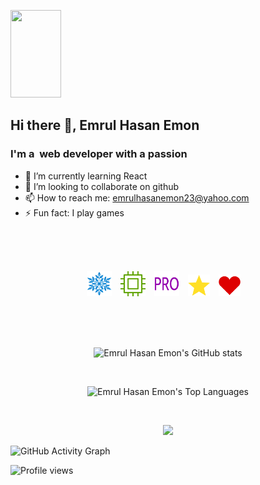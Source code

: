<a href="#"><img width="40%" height="140px" align-items= "center" src="https://encrypted-tbn0.gstatic.com/images?q=tbn:ANd9GcTVULF200zYinnIwFmdDUqgskAWCmqCKLxSTw&usqp=CAU"/></a>
## Hi there 👋, Emrul Hasan Emon

<h3>I'm a  web developer with a passion</h3>

 
- 🌱 I’m currently learning React 
- 👯 I’m looking to collaborate on github 
- 📫 How to reach me: emrulhasanemon23@yahoo.com 
- ⚡ Fun fact: I play games 


<!-- [<img src='https://cdn.jsdelivr.net/npm/simple-icons@3.0.1/icons/github.svg' alt='github' height='40'>](https://github.com/Emrul-Hasan)  [<img src='https://cdn.jsdelivr.net/npm/simple-icons@3.0.1/icons/linkedin.svg' alt='linkedin' height='40'>](https://www.linkedin.com/in/https://www.linkedin.com/in/imrul-hasan-5a5393236//)  [<img src='https://cdn.jsdelivr.net/npm/simple-icons@3.0.1/icons/facebook.svg' alt='facebook' height='40'>](https://www.facebook.com/https://www.facebook.com/emrulhasan.emon.7965/)  [<img src='https://cdn.jsdelivr.net/npm/simple-icons@3.0.1/icons/instagram.svg' alt='instagram' height='40'>](https://www.instagram.com/https://www.instagram.com/emrul_hasan_emon_0923//)  [<img src='https://cdn.jsdelivr.net/npm/simple-icons@3.0.1/icons/twitter.svg' alt='twitter' height='40'>](https://twitter.com/@ImrulHa00797948)   -->
<br>
<br>
<br>
<p align="center ">
 <a href='https://archiveprogram.github.com/'><img src='https://raw.githubusercontent.com/acervenky/animated-github-badges/master/assets/acbadge.gif' width='40' height='40'></a> <a href='https://docs.github.com/en/developers'><img src='https://raw.githubusercontent.com/acervenky/animated-github-badges/master/assets/devbadge.gif' width='40' height='40'></a> <a href='https://github.com/pricing'><img src='https://raw.githubusercontent.com/acervenky/animated-github-badges/master/assets/pro.gif' width='40' height='40'></a> <a href='https://stars.github.com/'><img src='https://raw.githubusercontent.com/acervenky/animated-github-badges/master/assets/starbadge.gif' width='35' height='35'></a> <a href='https://docs.github.com/en/github/supporting-the-open-source-community-with-github-sponsors'><img src='https://raw.githubusercontent.com/acervenky/animated-github-badges/master/assets/sponsorbadge.gif' width='35' height='35'></a> 
</p>
<br>
<br>
<br>

<p align="center"> 
 <img alt="Emrul Hasan Emon's  GitHub stats" src="https://github-readme-stats.vercel.app/api?username=Emrul-Hasan&theme=tokyonight&show_icons=true&hide_border=true&background=060A0CD0" />
</p>
  <br/> 
    
 <p align="center"> 
 <img alt="Emrul Hasan Emon's Top Languages" src="https://github-readme-stats.vercel.app/api/top-langs/?username=Emrul-Hasan&langs_count=8&count_private=true&layout=compact&theme=react&hide_border=true&bg_color=0D1117" />
</p>
  <br/> 

<p align="center">
  <img src="https://github-readme-streak-stats.herokuapp.com/?user=Emrul-Hasan&theme=black-ice&hide_border=true&stroke=0000&background=060A0CD0"/>
</p>

![GitHub Activity Graph](https://activity-graph.herokuapp.com/graph?username=Emrul-Hasan&hide_border=true&bg_color=0D1117)  



![Profile views](https://gpvc.arturio.dev/Emrul-Hasan)  
